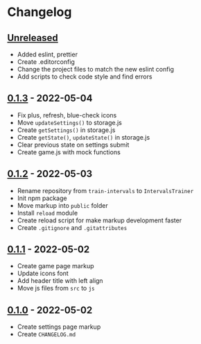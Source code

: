 # Changelog

## [Unreleased][unreleased]

- Added eslint, prettier
- Create .editorconfig
- Change the project files to match the new eslint config
- Add scripts to check code style and find errors

## [0.1.3][] - 2022-05-04

- Fix plus, refresh, blue-check icons
- Move `updateSettings()` to storage.js
- Create `getSettings()` in storage.js
- Create `getState()`, `updateState()` in storage.js
- Clear previous state on settings submit
- Create game.js with mock functions

## [0.1.2][] - 2022-05-03

- Rename repository from `train-intervals` to `IntervalsTrainer`
- Init npm package
- Move markup into `public` folder
- Install `reload` module
- Create reload script for make markup development faster
- Create `.gitignore` and `.gitattributes`

## [0.1.1][] - 2022-05-02

- Create game page markup
- Update icons font
- Add header title with left align
- Move js files from `src` to `js`

## [0.1.0][] - 2022-05-02

- Create settings page markup
- Create `CHANGELOG.md`

[unreleased]: https://github.com/nieopierzony/IntervalsTrainer/compare/v0.1.3....HEAD
[0.1.3]: https://github.com/nieopierzony/IntervalsTrainer/releases/tag/v0.1.3
[0.1.2]: https://github.com/nieopierzony/IntervalsTrainer/releases/tag/v0.1.2
[0.1.1]: https://github.com/nieopierzony/IntervalsTrainer/releases/tag/v0.1.1
[0.1.0]: https://github.com/nieopierzony/IntervalsTrainer/releases/tag/v0.1.0
